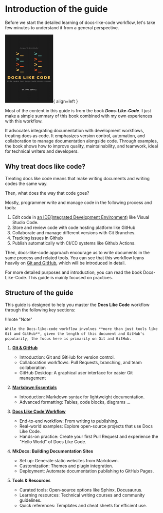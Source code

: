 # Introduction of the guide

Before we start the detailed learning of docs-like-code workflow, let's take few minutes to understand it from a general perspective.

![alt text](assets/docs-like-code-cover-smaller-1.png){ align=left }

Most of the content in this guide is from the book ***Docs-Like-Code***. I just make a simple summary of this book combined with my own experiences with this workflow.

It advocates integrating documentation with development workflows, treating docs as code. It emphasizes version control, automation, and collaboration to manage documentation alongside code. Through examples, the book shows how to improve quality, maintainability, and teamwork, ideal for technical writers and developers.

## Why treat docs like code?

Treating docs like code means that make writing documents and writing codes the same way.

Then, what does the way that code goes?

Mostly, programmer write and manage code in the following process and tools:

1. Edit code in [an IDE(Integrated Development Environment)](preparation.md#download-visual-studio-code) like Visual Studio Code.
2. Store and review code with code hosting platform like GitHub
3. Collaborate and manage different versions with Git Branches.
4. Tracking issues in Github
5. Publish automatically with CI/CD systems like Github Actions.

Then, docs-like-code approach encourage us to write documents in the same process and related tools. You can see that this workflow leans heavily on [Git and GitHub](preparation.md#download-github-desktop), which will be introduced in detail.

For more detailed purposes and introduction, you can read the book Docs-Like-Code. This guide is mainly focused on practices.

## Structure of the guide

This guide is designed to help you master the **Docs Like Code** workflow through the following key sections:

!!!note "Note"

    While the Docs-like-code workflow involves **more than just tools like Git and GitHub**, given the length of this document and GitHub's popularity, the focus here is primarily on Git and GitHub.

1. [**Git & GitHub**](git-and-github/git-introduction.md#what-is-git)
    - Introduction: Git and GitHub for version control.
    - Collaboration workflows: Pull Requests, branching, and team collaboration
    - GitHub Desktop: A graphical user interface for easier Git management

2. [**Markdown Essentials**](markdown/intro.md#introduction-to-markdown)
    - Introduction: Markdown syntax for lightweight documentation.
    - Advanced formatting: Tables, code blocks, diagrams ...

3. [**Docs Like Code Workflow**](workflows/doc-like-code.md#what-is-doc-like-code)
    - End-to-end workflow: From writing to publishing.
    - Real-world examples: Explore open-source projects that use Docs Like Code.
    - Hands-on practice: Create your first Pull Request and experience the "Hello World" of Docs Like Code.

4. **MkDocs: Building Documentation Sites**
    - Set up: Generate static websites from Markdown.
    - Customization: Themes and plugin integration.
    - Deployment: Automate documentation publishing to GitHub Pages.

5. **Tools & Resources**
    - Curated tools: Open-source options like Sphinx, Docusaurus.
    - Learning resources: Technical writing courses and community guidelines.
    - Quick references: Templates and cheat sheets for efficient use.
